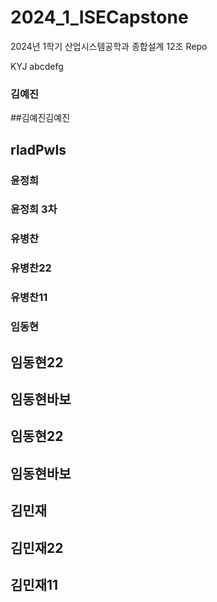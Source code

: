 # 2024_1_ISECapstone
2024년 1학기 산업시스템공학과 종합설계 12조 Repo

KYJ
abcdefg

### 김예진

##김예진김예진

## rladPwls

### 윤정희
### 윤정희 3차


### 유병찬

### 유병찬22

### 유병찬11


### 임동현

## 임동현22
## 임동현바보

## 임동현22
## 임동현바보

## 김민재

## 김민재22

## 김민재11